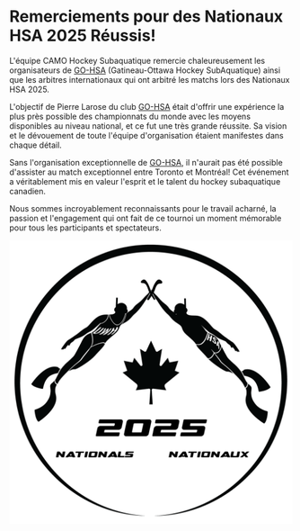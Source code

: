 # Remerciements pour des Nationaux HSA 2025 Réussis!

L'équipe CAMO Hockey Subaquatique remercie chaleureusement les organisateurs de [GO-HSA](http://go-hsa.ca) (Gatineau-Ottawa Hockey SubAquatique) ainsi que les arbitres internationaux qui ont arbitré les matchs lors des Nationaux HSA 2025.

L'objectif de Pierre Larose du club [GO-HSA](http://go-hsa.ca) était d'offrir une expérience la plus près possible des championnats du monde avec les moyens disponibles au niveau national, et ce fut une très grande réussite. Sa vision et le dévouement de toute l'équipe d'organisation étaient manifestes dans chaque détail.

Sans l'organisation exceptionnelle de [GO-HSA](http://go-hsa.ca), il n'aurait pas été possible d'assister au match exceptionnel entre Toronto et Montréal! Cet événement a véritablement mis en valeur l'esprit et le talent du hockey subaquatique canadien.

Nous sommes incroyablement reconnaissants pour le travail acharné, la passion et l'engagement qui ont fait de ce tournoi un moment mémorable pour tous les participants et spectateurs.

![Logo Nationaux HSA 2025](competitions/uwh-nationals-2025/UWH-Nationals-2025-Black.png)
